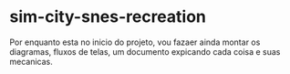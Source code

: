 # sim-city-snes-recreation

Por enquanto esta no inicio do projeto, vou fazaer ainda montar os diagramas, fluxos de telas, um documento expicando cada coisa e suas mecanicas.
